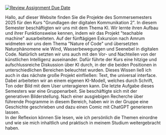 
[![Review Assignment Due Date](https://classroom.github.com/assets/deadline-readme-button-22041afd0340ce965d47ae6ef1cefeee28c7c493a6346c4f15d667ab976d596c.svg)](https://classroom.github.com/a/yqeFQCSs)

Hallo, 
auf dieser Website finden Sie die Projekte des Sommersemesters 2025 für den Kurs "Grundlagen der digitalen Kommunikation 2". 
In diesem Semester beschäftigten wir uns mit dem Thema KI. Wir lernte ihren Aufbau und ihrer Funktionsweise kennen, indem wir das Projekt "teachable machine" ausarbeiteten.
Auf der fünftägigen Exkursion nach Amrum widmeten wir uns dem Thema "Nature of Code" und übersetzten Naturphänomene wie Wind, Wasserbewegungen und Seenebel in digitalen Code. 
Natürlich setzten wir uns auch mit den Vor- und Nachteilen von der künstlichen Intelligenz auseinander. Dafür führte der Kurs eine hitzige und aufschlussreiche Diskussion über KI durch, in der die beiden Positionen in unterschiedlichen Bereichen beleuchtet wurden.
Dieses Wissen ließ ich auch in das nächste große Projekt einfließen: Text, the universal interface. Dabei arbeiteten wir an einem eigenen KI-Modell, welches durch Schrift, Ton oder Bild mit dem User unteragieren kann. 
Die letzte Aufgabe dieses Semesters war eine Gruppenarbeit. Sie beschäftigte sich mit der generativen Bilderstellung. Nach einer ausgiebigen Recherche über führende Programme in diesem Bereich, haben wir in der Gruppe eine Geschichte geschrieben und dazu einen Comic mit ChatGPT generieren lassen.   
In der Reflexion können Sie lesen, wie ich persönlich die Themen einordne und wie sie mich inhaltlich und praktisch in meinem Studium weitergebracht haben. 
